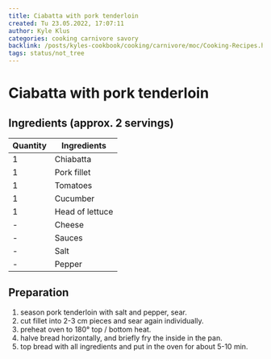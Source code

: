 ```yaml
---
title: Ciabatta with pork tenderloin
created: Tu 23.05.2022, 17:07:11
author: Kyle Klus
categories: cooking carnivore savory
backlink: /posts/kyles-cookbook/cooking/carnivore/moc/Cooking-Recipes.html
tags: status/not_tree
---
```


# Ciabatta with pork tenderloin

## Ingredients (approx. 2 servings)

| Quantity | Ingredients |
| ---------------- | ---------------- |
| 1 | Chiabatta |
| 1 | Pork fillet |
| 1 | Tomatoes |
| 1 | Cucumber |
| 1 | Head of lettuce |
| - | Cheese |
| - | Sauces |
| - | Salt |
| - | Pepper |

## Preparation

1. season pork tenderloin with salt and pepper, sear.
2. cut fillet into 2-3 cm pieces and sear again individually.
3. preheat oven to 180° top / bottom heat.
4. halve bread horizontally, and briefly fry the inside in the pan.
5. top bread with all ingredients and put in the oven for about 5-10 min.
